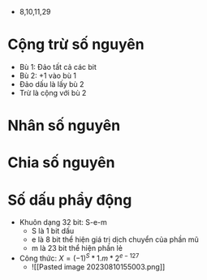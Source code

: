 - 8,10,11,29
# Cộng trừ số nguyên
- Bù 1: Đảo tất cả các bit
- Bù 2: +1 vào bù 1
- Đảo dấu là lấy bù 2
- Trừ là cộng với bù 2
# Nhân số nguyên
# Chia số nguyên
# Số dấu phẩy động
- Khuôn dạng 32 bit: S-e-m
	- S là 1 bit dấu
	- e là 8 bit thể hiện giá trị dịch chuyển của phần mũ
	- m là 23 bit thể hiện phần lẻ 
- Công thức: $X=(-1)^S*1.m*2^{e-127}$
	- ![[Pasted image 20230810155003.png]]